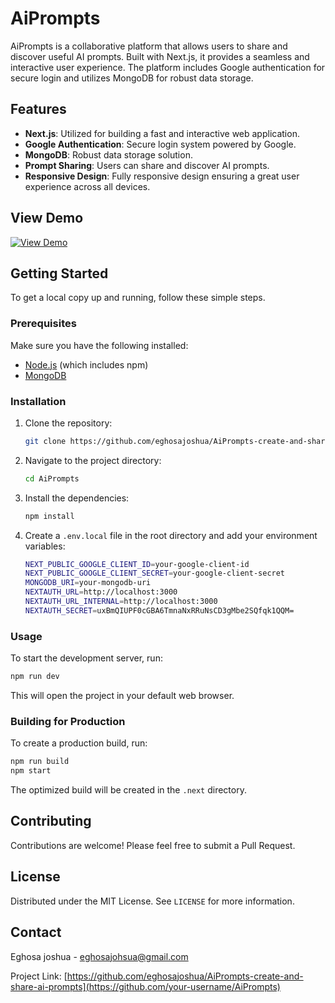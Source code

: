 # AiPrompts

AiPrompts is a collaborative platform that allows users to share and discover useful AI prompts. Built with Next.js, it provides a seamless and interactive user experience. The platform includes Google authentication for secure login and utilizes MongoDB for robust data storage.

## Features

- **Next.js**: Utilized for building a fast and interactive web application.
- **Google Authentication**: Secure login system powered by Google.
- **MongoDB**: Robust data storage solution.
- **Prompt Sharing**: Users can share and discover AI prompts.
- **Responsive Design**: Fully responsive design ensuring a great user experience across all devices.

## View Demo

[![View Demo](https://img.shields.io/badge/View-Demo-green)](https://aiprompts-eight.vercel.app/)

## Getting Started

To get a local copy up and running, follow these simple steps.

### Prerequisites

Make sure you have the following installed:

- [Node.js](https://nodejs.org/en/) (which includes npm)
- [MongoDB](https://www.mongodb.com/)

### Installation

1. Clone the repository:

   ```sh
   git clone https://github.com/eghosajoshua/AiPrompts-create-and-share-ai-prompts
   ```

2. Navigate to the project directory:

   ```sh
   cd AiPrompts
   ```

3. Install the dependencies:

   ```sh
   npm install
   ```

4. Create a `.env.local` file in the root directory and add your environment variables:

   ```sh
   NEXT_PUBLIC_GOOGLE_CLIENT_ID=your-google-client-id
   NEXT_PUBLIC_GOOGLE_CLIENT_SECRET=your-google-client-secret
   MONGODB_URI=your-mongodb-uri
   NEXTAUTH_URL=http://localhost:3000
   NEXTAUTH_URL_INTERNAL=http://localhost:3000
   NEXTAUTH_SECRET=uxBmQIUPF0cGBA6TmnaNxRRuNsCD3gMbe2SQfqk1QQM=
   ```

### Usage

To start the development server, run:

```sh
npm run dev
```

This will open the project in your default web browser.

### Building for Production

To create a production build, run:

```sh
npm run build
npm start
```

The optimized build will be created in the `.next` directory.

## Contributing

Contributions are welcome! Please feel free to submit a Pull Request.

## License

Distributed under the MIT License. See `LICENSE` for more information.

## Contact

Eghosa joshua - [eghosajohsua@gmail.com](mailto:eghosajohsua@gmail.com)

Project Link: [https://github.com/eghosajoshua/AiPrompts-create-and-share-ai-prompts](https://github.com/your-username/AiPrompts)
